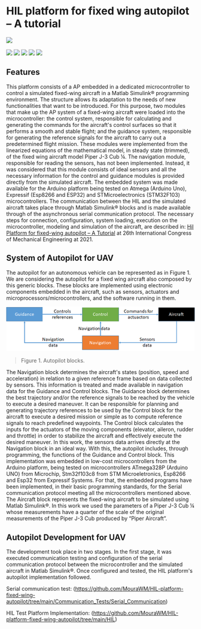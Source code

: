 # HIL platform for fixed wing autopilot – A tutorial

![](https://github.com/MouraWM/HIL-platform-fixed-wing-autopilot/images/wd.jpg)

![](https://img.shields.io/github/stars/MouraWM/HIL-platform-fixed-wing-autopilot.svg) ![](https://img.shields.io/github/forks/MouraWM/HIL-platform-fixed-wing-autopilot.svg) ![](https://img.shields.io/github/release/MouraWM/HIL-platform-fixed-wing-autopilot.svg) ![](https://img.shields.io/github/issues/MouraWM/HIL-platform-fixed-wing-autopilot.svg) ![](https://img.shields.io/github/bower/MouraWM/HIL-platform-fixed-wing-autopilot.svg)

## Features

This platform consists of a AP embedded in a dedicated microcontroller to control a simulated fixed-wing aircraft in a Matlab Simulink® programming environment.
The structure allows its adaptation to the needs of new functionalities that want to be introduced. For this purpose, two modules that make up the AP system of a fixed-wing aircraft were loaded into the microcontroller: the control system, responsible for calculating and generating the commands for the aircraft's control surfaces so that it performs a smooth and stable flight; and the guidance system, responsible for generating the reference signals for the aircraft to carry out a predetermined flight mission. 
These modules were implemented from the linearized equations of the mathematical model, in steady state (trimmed), of the fixed wing aircraft model Piper J-3 Cub ¼. 
The navigation module, responsible for reading the sensors, has not been implemented. Instead, it was considered that this module consists of ideal sensors and all the necessary information for the control and guidance modules is provided directly from the simulated aircraft. 
The embedded system was made available for the Arduino platform being tested on Atmega (Arduino Uno), Expressif (Esp8266 and ESP32) and STMicroelectronics (STM32F103) microcontrollers. 
The communication between the HIL and the simulated aircraft takes place through Matlab Simulink® blocks and is made available through of the asynchronous serial communication protocol. 
The necessary steps for connection, configuration, system loading, execution on the microcontroller, modeling and simulation of the aircraft, are described in: [Hil Platform for fixed-wing autopilot – A Tutorial](https://github.com/MouraWM/HIL-platform-fixed-wing-autopilot/blob/main/COB-2021-1335.pdf) at 26th International Congress of Mechanical Engineering at 2021.


## System of Autopilot for UAV

The autopilot for an autonomous vehicle can be represented as in Figure 1. We are considering the autopilot for a fixed wing aircraft also composed by this generic blocks. These blocks are implemented using electronic components embedded in the aircraft, such as sensors, actuators and microprocessors/microcontrollers, and the software running in them.

![](https://github.com/MouraWM/HIL-platform-fixed-wing-autopilot/blob/main/images/Fig11.png)
> Figure 1. Autopilot blocks.

The Navigation block determines the aircraft's states (position, speed and acceleration) in relation to a given reference frame based on data collected by sensors. This information is treated and made available in navigation data for the Guidance and Control blocks.
The Guidance block determines the best trajectory and/or the reference signals to be reached by the vehicle to execute a desired maneuver. It can be responsible for planning and generating trajectory references to be used by the Control block for the aircraft to execute a desired mission or simple as to compute reference signals to reach predefined waypoints.
The Control block calculates the inputs for the actuators of the moving components (elevator, aileron, rudder and throttle) in order to stabilize the aircraft and effectively execute the desired maneuver.
In this work, the sensors data arrives directly at the Navigation block in an ideal way. With this, the autopilot includes, through programming, the functions of the Guidance and Control block. This implementation was embedded in low-cost microcontrollers from the Arduino platform, being tested on microcontrollers ATmega328P (Arduino UNO) from Microchip, Stm32f103c8 from STM Microeletronics, Esp8266 and Esp32 from Expressif Systems. For that, the embedded programs have been implemented, in their basic programming standards, for the Serial communication protocol meeting all the microcontrollers mentioned above.
The Aircraft block represents the fixed-wing aircraft to be simulated using Matlab Simulink®. In this work we used the parameters of a Piper J-3 Cub ¼ whose measurements have a quarter of the scale of the original measurements of the Piper J-3 Cub produced by “Piper Aircraft”. 

## Autopilot Development for UAV

The development took place in two stages. In the first stage, it was executed communication testing and
configuration of the serial communication protocol between the microcontroller and the simulated aircraft in Matlab
Simulink®. Once configured and tested, the HIL platform's autopilot implementation followed.

Serial communication test: (https://github.com/MouraWM/HIL-platform-fixed-wing-autopilot/tree/main/Communication_Tests/Serial_Communication)

HIL Test Platform Implementation: (https://github.com/MouraWM/HIL-platform-fixed-wing-autopilot/tree/main/HIL)

